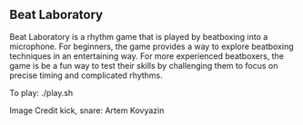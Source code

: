 ## Beat Laboratory

Beat Laboratory is a rhythm game that is played by beatboxing into a microphone.
For beginners, the game provides a way to explore beatboxing techniques in an
entertaining way. For more experienced beatboxers, the game is be a fun way to
test their skills by challenging them to focus on precise timing and
complicated rhythms.

To play:
./play.sh


Image Credit
kick, snare: Artem Kovyazin